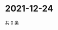 # 2021-12-24

共 0 条

<!-- BEGIN WEIBO -->
<!-- 最后更新时间 Fri Dec 24 2021 12:11:48 GMT+0800 (China Standard Time) -->

<!-- END WEIBO -->

